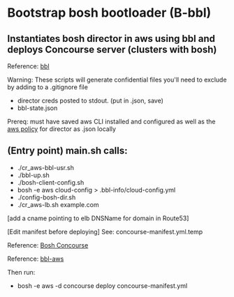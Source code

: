 # Bootstrap bosh bootloader (B-bbl)

## Instantiates bosh director in aws using bbl and deploys Concourse server (clusters with bosh)

Reference: [bbl](https://github.com/cloudfoundry/bosh-bootloader)

Warning: These scripts will generate confidential files you'll need to exclude by adding to a .gitignore file
- director creds posted to stdout. (put in .json, save)
- bbl-state.json

Prereq: must have saved aws CLI installed and configured as well as the [aws policy](https://github.com/cloudfoundry/bosh-bootloader#configure-aws) for director as .json locally

## (Entry point) main.sh calls:
- ./cr_aws-bbl-usr.sh
- ./bbl-up.sh <aws-access-key-id> <aws-secret-access-key> <region>
- ./bosh-client-config.sh
- bosh -e aws cloud-config > .bbl-info/cloud-config.yml
- ./config-bosh-dir.sh
- ./cr_aws-lb.sh example.com

[add a cname pointing to elb DNSName for domain in Route53]

[Edit manifest before deploying] See: concourse-manifest.yml.temp

Reference: [Bosh Concourse](https://concourse.ci/clusters-with-bosh.html)

Reference: [bbl-aws](https://github.com/cloudfoundry/bosh-bootloader/blob/master/docs/getting-started-aws.md)

Then run:
- bosh -e aws -d concourse deploy concourse-manifest.yml
